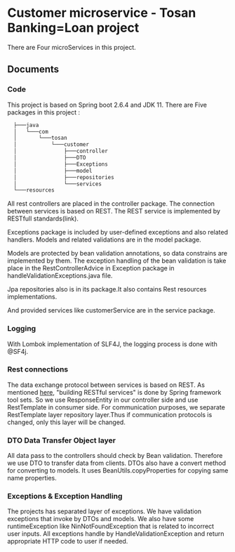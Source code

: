 # Customer microservice - Tosan Banking=Loan project
There are Four microServices in this project.
## Documents
### Code
This project is based on Spring boot 2.6.4 and JDK 11. 
There are Five packages in this project :
```bash
  ├───java
  │   └───com
  │       └───tosan
  │           └───customer
  │               ├───controller
  │               ├───DTO
  │               ├───Exceptions
  │               ├───model
  │               ├───repositories
  │               └───services 
  └───resources
```
All rest controllers are placed in the controller package. The connection between services is based on REST. The REST service is implemented by RESTfull standards(link).

Exceptions package is included by user-defined exceptions and also related handlers. Models and related validations are in the model package.

Models are protected by bean validation annotations, so data constrains are implemented by them. The exception handling of the bean validation is take place in the RestControllerAdvice in Exception package in handleValidationExceptions.java file.

Jpa repositories also is in its package.It also contains Rest resources implementations. 

And provided services like customerService are in the service package.

### Logging
With Lombok implementation of SLF4J, the logging process is done with @SF4j.

### Rest connections
The data exchange protocol between services is based on REST. As mentioned [here](https://spring.io/guides/tutorials/rest/), "building RESTful services" is done by Spring framework tool sets. So we use ResponseEntity in our controller side and use RestTemplate in consumer side. For communication purposes, we separate RestTemplate layer repository layer.Thus if communication protocols is changed, only this layer will be changed.

### DTO Data Transfer Object layer
All data pass to the controllers should check by Bean validation. Therefore we use DTO to transfer data from clients. DTOs also have a convert method for converting to models. It uses BeanUtils.copyProperties for copying same name properties.
### Exceptions & Exception Handling
The projects has separated layer of exceptions. We have validation exceptions that invoke by DTOs and models. We also have some runtimeException like NinNotFoundException that is related to incorrect user inputs.
All exceptions handle by HandleValidationException and return appropriate HTTP code to user if needed.

     

